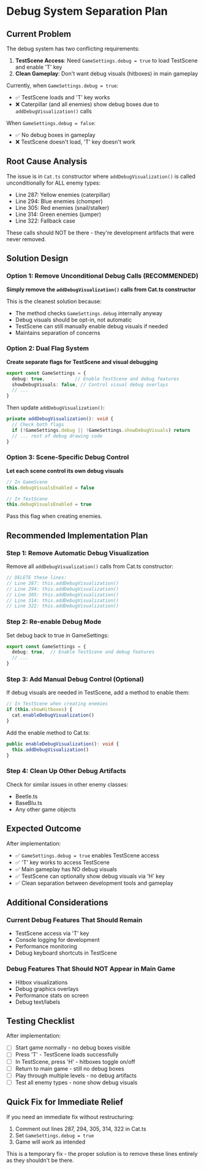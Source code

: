 # Debug System Separation Plan

## Current Problem

The debug system has two conflicting requirements:
1. **TestScene Access**: Need `GameSettings.debug = true` to load TestScene and enable 'T' key
2. **Clean Gameplay**: Don't want debug visuals (hitboxes) in main gameplay

Currently, when `GameSettings.debug = true`:
- ✅ TestScene loads and 'T' key works
- ❌ Caterpillar (and all enemies) show debug boxes due to `addDebugVisualization()` calls

When `GameSettings.debug = false`:
- ✅ No debug boxes in gameplay
- ❌ TestScene doesn't load, 'T' key doesn't work

## Root Cause Analysis

The issue is in `Cat.ts` constructor where `addDebugVisualization()` is called unconditionally for ALL enemy types:
- Line 287: Yellow enemies (caterpillar)
- Line 294: Blue enemies (chomper)
- Line 305: Red enemies (snail/stalker)
- Line 314: Green enemies (jumper)
- Line 322: Fallback case

These calls should NOT be there - they're development artifacts that were never removed.

## Solution Design

### Option 1: Remove Unconditional Debug Calls (RECOMMENDED)
**Simply remove the `addDebugVisualization()` calls from Cat.ts constructor**

This is the cleanest solution because:
- The method checks `GameSettings.debug` internally anyway
- Debug visuals should be opt-in, not automatic
- TestScene can still manually enable debug visuals if needed
- Maintains separation of concerns

### Option 2: Dual Flag System
**Create separate flags for TestScene and visual debugging**

```typescript
export const GameSettings = {
  debug: true,           // Enable TestScene and debug features
  showDebugVisuals: false, // Control visual debug overlays
  // ...
}
```

Then update `addDebugVisualization()`:
```typescript
private addDebugVisualization(): void {
  // Check both flags
  if (!GameSettings.debug || !GameSettings.showDebugVisuals) return
  // ... rest of debug drawing code
}
```

### Option 3: Scene-Specific Debug Control
**Let each scene control its own debug visuals**

```typescript
// In GameScene
this.debugVisualsEnabled = false

// In TestScene  
this.debugVisualsEnabled = true
```

Pass this flag when creating enemies.

## Recommended Implementation Plan

### Step 1: Remove Automatic Debug Visualization
Remove all `addDebugVisualization()` calls from Cat.ts constructor:

```typescript
// DELETE these lines:
// Line 287: this.addDebugVisualization()
// Line 294: this.addDebugVisualization()
// Line 305: this.addDebugVisualization()
// Line 314: this.addDebugVisualization()
// Line 322: this.addDebugVisualization()
```

### Step 2: Re-enable Debug Mode
Set debug back to true in GameSettings:

```typescript
export const GameSettings = {
  debug: true,  // Enable TestScene and debug features
  // ...
}
```

### Step 3: Add Manual Debug Control (Optional)
If debug visuals are needed in TestScene, add a method to enable them:

```typescript
// In TestScene when creating enemies
if (this.showHitboxes) {
  cat.enableDebugVisualization()
}
```

Add the enable method to Cat.ts:
```typescript
public enableDebugVisualization(): void {
  this.addDebugVisualization()
}
```

### Step 4: Clean Up Other Debug Artifacts
Check for similar issues in other enemy classes:
- Beetle.ts
- BaseBlu.ts
- Any other game objects

## Expected Outcome

After implementation:
- ✅ `GameSettings.debug = true` enables TestScene access
- ✅ 'T' key works to access TestScene
- ✅ Main gameplay has NO debug visuals
- ✅ TestScene can optionally show debug visuals via 'H' key
- ✅ Clean separation between development tools and gameplay

## Additional Considerations

### Current Debug Features That Should Remain
- TestScene access via 'T' key
- Console logging for development
- Performance monitoring
- Debug keyboard shortcuts in TestScene

### Debug Features That Should NOT Appear in Main Game
- Hitbox visualizations
- Debug graphics overlays
- Performance stats on screen
- Debug text/labels

## Testing Checklist

After implementation:
- [ ] Start game normally - no debug boxes visible
- [ ] Press 'T' - TestScene loads successfully
- [ ] In TestScene, press 'H' - hitboxes toggle on/off
- [ ] Return to main game - still no debug boxes
- [ ] Play through multiple levels - no debug artifacts
- [ ] Test all enemy types - none show debug visuals

## Quick Fix for Immediate Relief

If you need an immediate fix without restructuring:

1. Comment out lines 287, 294, 305, 314, 322 in Cat.ts
2. Set `GameSettings.debug = true`
3. Game will work as intended

This is a temporary fix - the proper solution is to remove these lines entirely as they shouldn't be there.